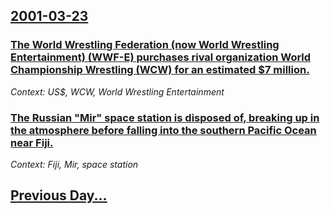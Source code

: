 ## [2001-03-23](/news/2001/03/23/index.md)

### [ The World Wrestling Federation (now World Wrestling Entertainment) (WWF-E) purchases rival organization World Championship Wrestling (WCW) for an estimated $7 million.](/news/2001/03/23/the-world-wrestling-federation-now-world-wrestling-entertainment-wwf-e-purchases-rival-organization-world-championship-wrestling-wcw.md)
_Context: US$, WCW, World Wrestling Entertainment_

### [ The Russian "Mir" space station is disposed of, breaking up in the atmosphere before falling into the southern Pacific Ocean near Fiji.](/news/2001/03/23/the-russian-mir-space-station-is-disposed-of-breaking-up-in-the-atmosphere-before-falling-into-the-southern-pacific-ocean-near-fiji.md)
_Context: Fiji, Mir, space station_

## [Previous Day...](/news/2001/03/22/index.md)


